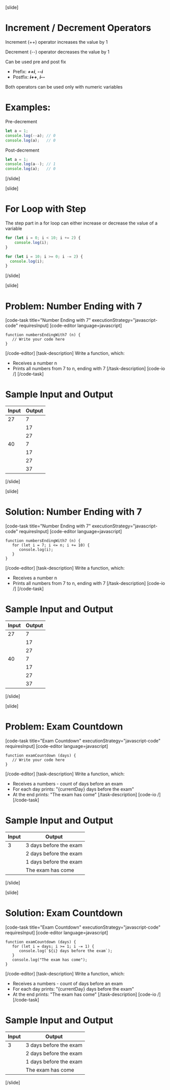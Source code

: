 [slide]
# Increment / Decrement Operators
Increment (++) operator increases the value by 1

Decrement (--) operator decreases the value by 1

Can be used pre and post fix

* Prefix: ***++i***, ***--i***
* Postfix: ***i++***, ***i--***

Both operators can be used only with numeric variables

# Examples: 
Pre-decrement
```js
let a = 1; 
console.log(--a); // 0
console.log(a);   // 0
```
Post-decrement
```js
let a = 1; 
console.log(a--); // 1
console.log(a);   // 0
```
[/slide]

[slide]
# For Loop with Step
The step part in a for loop can either increase or decrease the value of a variable

```js
for (let i = 0; i < 10; i += 2) {
    console.log(i);
}
```
```js
for (let i = 10; i >= 0; i -= 2) {
  console.log(i);
}
```
[/slide]

[slide]
# Problem: Number Ending with 7
[code-task title="Number Ending with 7" executionStrategy="javascript-code" requiresInput]
[code-editor language=javascript]
```
function numbersEndingWith7 (n) {
   // Write your code here
}
```
[/code-editor]
[task-description]
Write a function, which:

* Receives a number n
* Prints all numbers from 7 to n, ending with 7
[/task-description]
[code-io /]
[/code-task]
# Sample Input and Output
|Input|Output|
|-----|------|
|27|7|
||17|
||27|
|40|7|
||17|
||27|
||37|
[/slide]

[slide]
# Solution: Number Ending with 7
[code-task title="Number Ending with 7" executionStrategy="javascript-code" requiresInput]
[code-editor language=javascript]
```
function numbersEndingWith7 (n) {
   for (let i = 7; i <= n; i += 10) {
      console.log(i);
   }
}
```
[/code-editor]
[task-description]
Write a function, which:

* Receives a number n
* Prints all numbers from 7 to n, ending with 7
[/task-description]
[code-io /]
[/code-task]
# Sample Input and Output
|Input|Output|
|-----|------|
|27|7|
||17|
||27|
|40|7|
||17|
||27|
||37|
[/slide]

[slide]
# Problem: Exam Countdown
[code-task title="Exam Countdown" executionStrategy="javascript-code" requiresInput]
[code-editor language=javascript]
```
function examCountdown (days) {
   // Write your code here
}
```
[/code-editor]
[task-description]
Write a function, which:

* Receives a numbers - count of days before an exam
* For each day prints: "\{currentDay\} days before the exam"
* At the end prints: "The exam has come"
[/task-description]
[code-io /]
[/code-task]
# Sample Input and Output
|Input|Output|
|-----|------|
|3|3 days before the exam
||2 days before the exam|
||1 days before the exam|
||The exam has come|
[/slide]

[slide]
# Solution: Exam Countdown
[code-task title="Exam Countdown" executionStrategy="javascript-code" requiresInput]
[code-editor language=javascript]
```
function examCountdown (days) {
   for (let i = days; i >= 1; i -= 1) {
      console.log(`${i} days before the exam`);
   }
   console.log("The exam has come");
}
```
[/code-editor]
[task-description]
Write a function, which:

* Receives a numbers - count of days before an exam
* For each day prints: "\{currentDay\} days before the exam"
* At the end prints: "The exam has come"
[/task-description]
[code-io /]
[/code-task]
# Sample Input and Output
|Input|Output|
|-----|------|
|3|3 days before the exam
||2 days before the exam|
||1 days before the exam|
||The exam has come|
[/slide]